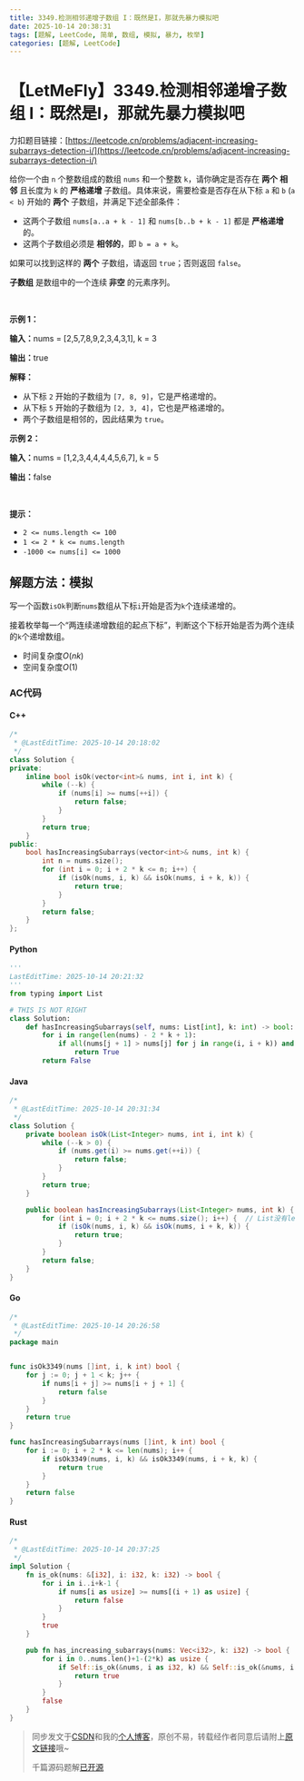 ```yaml
---
title: 3349.检测相邻递增子数组 I：既然是I，那就先暴力模拟吧
date: 2025-10-14 20:38:31
tags: [题解, LeetCode, 简单, 数组, 模拟, 暴力, 枚举]
categories: [题解, LeetCode]
---
```


# 【LetMeFly】3349.检测相邻递增子数组 I：既然是I，那就先暴力模拟吧

力扣题目链接：[https://leetcode.cn/problems/adjacent-increasing-subarrays-detection-i/](https://leetcode.cn/problems/adjacent-increasing-subarrays-detection-i/)

<p>给你一个由 <code>n</code> 个整数组成的数组 <code>nums</code> 和一个整数 <code>k</code>，请你确定是否存在 <strong>两个</strong> <strong>相邻</strong> 且长度为 <code>k</code> 的 <strong>严格递增</strong> 子数组。具体来说，需要检查是否存在从下标 <code>a</code> 和 <code>b</code> (<code>a &lt; b</code>) 开始的 <strong>两个</strong> 子数组，并满足下述全部条件：</p>

<ul>
	<li>这两个子数组 <code>nums[a..a + k - 1]</code> 和 <code>nums[b..b + k - 1]</code> 都是 <strong>严格递增</strong> 的。</li>
	<li>这两个子数组必须是 <strong>相邻的</strong>，即 <code>b = a + k</code>。</li>
</ul>

<p>如果可以找到这样的 <strong>两个</strong> 子数组，请返回 <code>true</code>；否则返回 <code>false</code>。</p>

<p><strong>子数组</strong> 是数组中的一个连续<b> 非空</b> 的元素序列。</p>

<p>&nbsp;</p>

<p><strong class="example">示例 1：</strong></p>

<div class="example-block">
<p><strong>输入：</strong><span class="example-io">nums = [2,5,7,8,9,2,3,4,3,1], k = 3</span></p>

<p><strong>输出：</strong><span class="example-io">true</span></p>

<p><strong>解释：</strong></p>

<ul>
	<li>从下标 <code>2</code> 开始的子数组为 <code>[7, 8, 9]</code>，它是严格递增的。</li>
	<li>从下标 <code>5</code> 开始的子数组为 <code>[2, 3, 4]</code>，它也是严格递增的。</li>
	<li>两个子数组是相邻的，因此结果为 <code>true</code>。</li>
</ul>
</div>

<p><strong class="example">示例 2：</strong></p>

<div class="example-block">
<p><strong>输入：</strong><span class="example-io">nums = [1,2,3,4,4,4,4,5,6,7], k = 5</span></p>

<p><strong>输出：</strong><span class="example-io">false</span></p>
</div>

<p>&nbsp;</p>

<p><strong>提示：</strong></p>

<ul>
	<li><code>2 &lt;= nums.length &lt;= 100</code></li>
	<li><code>1 &lt;= 2 * k &lt;= nums.length</code></li>
	<li><code>-1000 &lt;= nums[i] &lt;= 1000</code></li>
</ul>


    
## 解题方法：模拟

写一个函数`isOk`判断`nums`数组从下标`i`开始是否为`k`个连续递增的。

接着枚举每一个“两连续递增数组的起点下标”，判断这个下标开始是否为两个连续的`k`个递增数组。

+ 时间复杂度$O(nk)$
+ 空间复杂度$O(1)$

### AC代码

#### C++

```cpp
/*
 * @LastEditTime: 2025-10-14 20:18:02
 */
class Solution {
private:
    inline bool isOk(vector<int>& nums, int i, int k) {
        while (--k) {
            if (nums[i] >= nums[++i]) {
                return false;
            } 
        }
        return true;
    }
public:
    bool hasIncreasingSubarrays(vector<int>& nums, int k) {
        int n = nums.size();
        for (int i = 0; i + 2 * k <= n; i++) {
            if (isOk(nums, i, k) && isOk(nums, i + k, k)) {
                return true;
            }
        }
        return false;
    }
};
```

#### Python

```python
'''
LastEditTime: 2025-10-14 20:21:32
'''
from typing import List

# THIS IS NOT RIGHT
class Solution:
    def hasIncreasingSubarrays(self, nums: List[int], k: int) -> bool:
        for i in range(len(nums) - 2 * k + 1):
            if all(nums[j + 1] > nums[j] for j in range(i, i + k)) and all(nums[j + 1] > nums[j] for j in range(i + k, i + k * 2)):
                return True
        return False
```

#### Java

```java
/*
 * @LastEditTime: 2025-10-14 20:31:34
 */
class Solution {
    private boolean isOk(List<Integer> nums, int i, int k) {
        while (--k > 0) {
            if (nums.get(i) >= nums.get(++i)) {
                return false;
            }
        }
        return true;
    }

    public boolean hasIncreasingSubarrays(List<Integer> nums, int k) {
        for (int i = 0; i + 2 * k <= nums.size(); i++) {  // List没有length方法
            if (isOk(nums, i, k) && isOk(nums, i + k, k)) {
                return true;
            }
        }
        return false;
    }
}
```

#### Go

```go
/*
 * @LastEditTime: 2025-10-14 20:26:58
 */
package main


func isOk3349(nums []int, i, k int) bool {
    for j := 0; j + 1 < k; j++ {
        if nums[i + j] >= nums[i + j + 1] {
            return false
        }
    }
    return true
}

func hasIncreasingSubarrays(nums []int, k int) bool {
    for i := 0; i + 2 * k <= len(nums); i++ {
        if isOk3349(nums, i, k) && isOk3349(nums, i + k, k) {
            return true
        }
    }
    return false
}
```

#### Rust

```rust
/*
 * @LastEditTime: 2025-10-14 20:37:25
 */
impl Solution {
    fn is_ok(nums: &[i32], i: i32, k: i32) -> bool {
        for i in i..i+k-1 {
            if nums[i as usize] >= nums[(i + 1) as usize] {
                return false
            }
        }
        true
    }

    pub fn has_increasing_subarrays(nums: Vec<i32>, k: i32) -> bool {
        for i in 0..nums.len()+1-(2*k) as usize {
            if Self::is_ok(&nums, i as i32, k) && Self::is_ok(&nums, i as i32 + k, k) {
                return true
            }
        }
        false
    }
}
```

> 同步发文于[CSDN](https://letmefly.blog.csdn.net/article/details/153273993)和我的[个人博客](https://blog.letmefly.xyz/)，原创不易，转载经作者同意后请附上[原文链接](https://blog.letmefly.xyz/2025/10/14/LeetCode%203349.%E6%A3%80%E6%B5%8B%E7%9B%B8%E9%82%BB%E9%80%92%E5%A2%9E%E5%AD%90%E6%95%B0%E7%BB%84I/)哦~
>
> 千篇源码题解[已开源](https://github.com/LetMeFly666/LeetCode)
